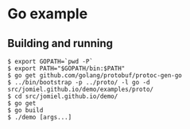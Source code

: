 # Go example

## Building and running

```shell
$ export GOPATH=`pwd -P`
$ export PATH="$GOPATH/bin:$PATH"
$ go get github.com/golang/protobuf/protoc-gen-go
$ ../bin/bootstrap -p ../proto/ -l go -d src/jomiel.github.io/demo/examples/proto/
$ cd src/jomiel.github.io/demo/
$ go get
$ go build
$ ./demo [args...]
```
